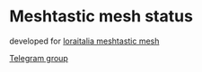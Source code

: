 # Meshtastic mesh status

developed for [loraitalia meshtastic mesh](https://wiki.loraitalia.it/)

[Telegram group](https://t.me/meshtastic_italia)
